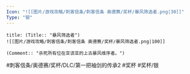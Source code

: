 ```yaml
---
Icon: "![[图片/游戏攻略/刺客信条/刺客信条 奥德赛/奖杯/暴风筛选者.png|30]]"
Type: "银"
---
```

```ad-common-silver-trophy
title: (Title:: "暴风筛选者")
![[图片/游戏攻略/刺客信条/刺客信条 奥德赛/奖杯/暴风筛选者.png|100]]

(Comment:: "杀死所有位在亚该亚的上古暴风维序者。")
```

#刺客信条/奥德赛/奖杯/DLC/第一把袖剑的传承2 #奖杯 #奖杯/银
